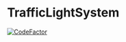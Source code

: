 # TrafficLightSystem
[![CodeFactor](https://www.codefactor.io/repository/github/mohamedmamdouh95/trafficlightsystem/badge)](https://www.codefactor.io/repository/github/mohamedmamdouh95/trafficlightsystem)
